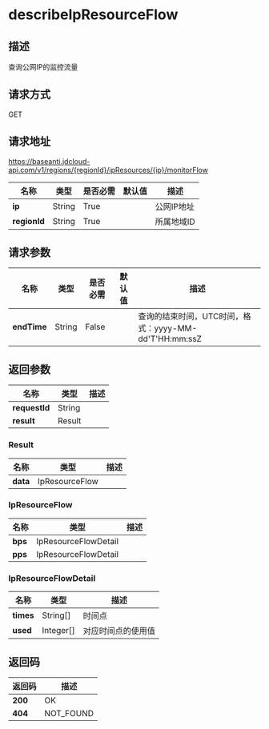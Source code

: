 # describeIpResourceFlow


## 描述
查询公网IP的监控流量

## 请求方式
GET

## 请求地址
https://baseanti.jdcloud-api.com/v1/regions/{regionId}/ipResources/{ip}/monitorFlow

|名称|类型|是否必需|默认值|描述|
|---|---|---|---|---|
|**ip**|String|True| |公网IP地址|
|**regionId**|String|True| |所属地域ID|

## 请求参数
|名称|类型|是否必需|默认值|描述|
|---|---|---|---|---|
|**endTime**|String|False| |查询的结束时间，UTC时间，格式：yyyy-MM-dd'T'HH:mm:ssZ|


## 返回参数
|名称|类型|描述|
|---|---|---|
|**requestId**|String| |
|**result**|Result| |

### Result
|名称|类型|描述|
|---|---|---|
|**data**|IpResourceFlow| |
### IpResourceFlow
|名称|类型|描述|
|---|---|---|
|**bps**|IpResourceFlowDetail| |
|**pps**|IpResourceFlowDetail| |
### IpResourceFlowDetail
|名称|类型|描述|
|---|---|---|
|**times**|String[]|时间点|
|**used**|Integer[]|对应时间点的使用值|

## 返回码
|返回码|描述|
|---|---|
|**200**|OK|
|**404**|NOT_FOUND|

